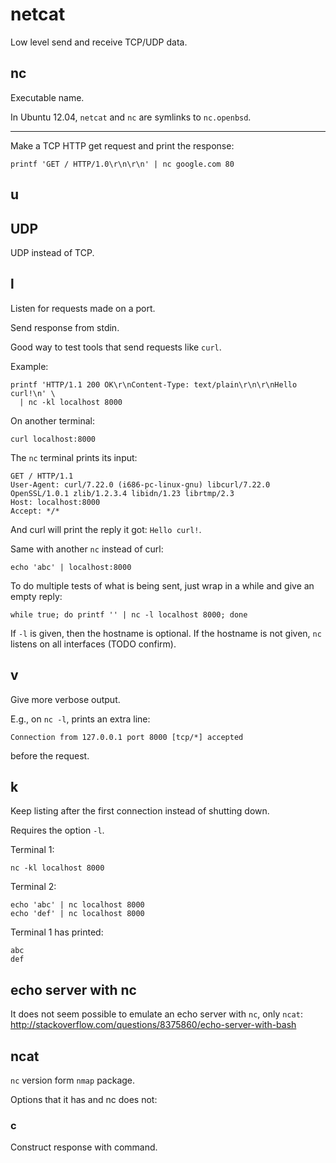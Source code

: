 # netcat

Low level send and receive TCP/UDP data.

## nc

Executable name.

In Ubuntu 12.04, `netcat` and `nc` are symlinks to `nc.openbsd`.

---

Make a TCP HTTP get request and print the response:

    printf 'GET / HTTP/1.0\r\n\r\n' | nc google.com 80

## u

## UDP

UDP instead of TCP.

## l

Listen for requests made on a port.

Send response from stdin.

Good way to test tools that send requests like `curl`.

Example:

    printf 'HTTP/1.1 200 OK\r\nContent-Type: text/plain\r\n\r\nHello curl!\n' \
      | nc -kl localhost 8000

On another terminal:

    curl localhost:8000

The `nc` terminal prints its input:

    GET / HTTP/1.1
    User-Agent: curl/7.22.0 (i686-pc-linux-gnu) libcurl/7.22.0 OpenSSL/1.0.1 zlib/1.2.3.4 libidn/1.23 librtmp/2.3
    Host: localhost:8000
    Accept: */*

And curl will print the reply it got: `Hello curl!`.

Same with another `nc` instead of curl:

    echo 'abc' | localhost:8000

To do multiple tests of what is being sent, just wrap in a while and give an empty reply:

    while true; do printf '' | nc -l localhost 8000; done

If `-l` is given, then the hostname is optional. If the hostname is not given, `nc` listens on all interfaces (TODO confirm).

## v

Give more verbose output.

E.g., on `nc -l`, prints an extra line:

    Connection from 127.0.0.1 port 8000 [tcp/*] accepted

before the request.

## k

Keep listing after the first connection instead of shutting down.

Requires the option `-l`.

Terminal 1:

    nc -kl localhost 8000

Terminal 2:

    echo 'abc' | nc localhost 8000
    echo 'def' | nc localhost 8000

Terminal 1 has printed:

    abc
    def

## echo server with nc

It does not seem possible to emulate an echo server with `nc`, only `ncat`: <http://stackoverflow.com/questions/8375860/echo-server-with-bash>

## ncat

`nc` version form `nmap` package.

Options that it has and nc does not:

### c

Construct response with command.
